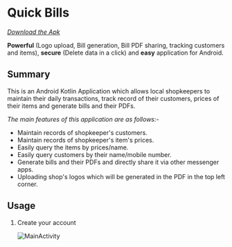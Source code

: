 
# Quick Bills 

*[Download the Apk](https://drive.google.com/uc?export=download&id=1G9DNjtoyS2G0ysoc5gFLO56htNxTUEcL "Google Drive Link")*

**Powerful** (Logo upload, Bill generation,  Bill PDF sharing, tracking customers and items), **secure** (Delete data in a click) and **easy** application for  Android.


## Summary

This is an Android Kotlin Application which allows local shopkeepers to maintain their daily transactions, track record of their customers, prices of their items and generate bills and their PDFs.

*The main features of this application are as follows:-*
* Maintain records of shopkeeper's customers.
* Maintain records of shopkeeper's item's prices.
* Easily query the items by prices/name.
* Easily query customers by their name/mobile number.
* Generate bills and their PDFs and directly share it via other messenger apps.
* Uploading shop's logos which will be generated in the PDF in the top left corner.

## Usage

1. Create your account

	![MainActivity](https://github.com/sushant-iit/QuickBills/blob/master/markdown_resources/MainActivity.JPG)


